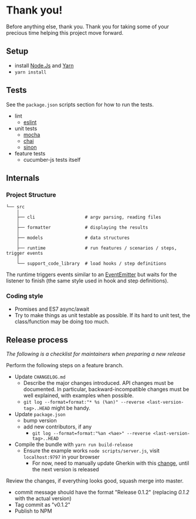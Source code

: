 # Thank you!

Before anything else, thank you. Thank you for taking some of your precious time helping this project move forward.

## Setup

* install [Node.Js](https://nodejs.org/en/) and [Yarn](https://yarnpkg.com/)
* `yarn install`

## Tests

See the `package.json` scripts section for how to run the tests.

* lint
  * [eslint](http://eslint.org/)
* unit tests
  * [mocha](https://mochajs.org/)
  * [chai](http://chaijs.com/)
  * [sinon](http://sinonjs.org/)
* feature tests
  * cucumber-js tests itself

## Internals

### Project Structure

```
└── src
    │
    ├── cli                   # argv parsing, reading files
    │
    ├── formatter             # displaying the results
    │
    ├── models                # data structures
    │
    ├── runtime               # run features / scenarios / steps, trigger events
    │
    └── support_code_library  # load hooks / step definitions
```

The runtime triggers events similar to an [EventEmitter](https://nodejs.org/api/events.html#events_class_eventemitter)
but waits for the listener to finish (the same style used in hook and step definitions).

### Coding style

* Promises and ES7 async/await
* Try to make things as unit testable as possible. If its hard to unit test, the class/function may be doing too much.

## Release process

_The following is a checklist for maintainers when preparing a new release_

Perform the following steps on a feature branch.

* Update `CHANGELOG.md`
  * Describe the major changes introduced. API changes must be documented. In particular, backward-incompatible changes must be well explained, with examples when possible.
  * `git log --format=format:"* %s (%an)" --reverse <last-version-tag>..HEAD` might be handy.
* Update `package.json`
  * bump version
  * add new contributors, if any
    * `git log --format=format:"%an <%ae>" --reverse <last-version-tag>..HEAD`
* Compile the bundle with `yarn run build-release`
  * Ensure the example works `node scripts/server.js`, visit `localhost:9797` in your browser
    * For now, need to manually update Gherkin with this [change](https://github.com/cucumber/gherkin/commit/46e72cd3cd79965298a9b154af7741480230b916), until the next version is released

Review the changes, if everything looks good, squash merge into master.

* commit message should have the format "Release 0.1.2" (replacing *0.1.2* with the actual version)
* Tag commit as "v0.1.2"
* Publish to NPM
